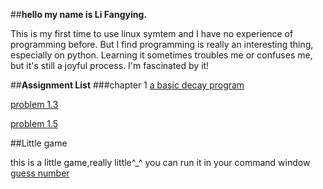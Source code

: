 ##**hello my name is Li Fangying.**<p>
This is my first time to use linux symtem and I have no experience of programming before.
But I find programming is really an interesting thing, especially on python. Learning it sometimes troubles me or confuses me, but it's still a joyful process. I'm fascinated by it!

##**Assignment List**
###chapter 1
[a basic decay program]()<p>
[problem 1.3]() <p>
[problem 1.5](https://www.zybuluo.com/FangYing/note/325374)

##Little game<p>
this is a little game,really little^_^ you can run it in your command window
[guess number](https://github.com/FangYingLi/computationalphysics_N2013301020027/blob/master/guess_number.py)
